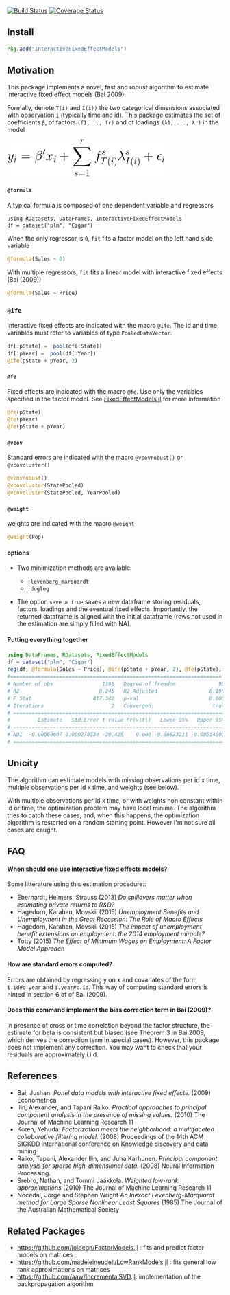 [![Build Status](https://travis-ci.org/matthieugomez/InteractiveFixedEffectModels.jl.svg?branch=master)](https://travis-ci.org/matthieugomez/InteractiveFixedEffectModels.jl)
[![Coverage Status](https://coveralls.io/repos/matthieugomez/InteractiveFixedEffectModels.jl/badge.svg?branch=master&service=github)](https://coveralls.io/github/matthieugomez/InteractiveFixedEffectModels.jl?branch=master)

## Install

```julia
Pkg.add("InteractiveFixedEffectModels")
```


## Motivation
This package implements a novel, fast and robust algorithm to estimate interactive fixed effect models (Bai 2009).


Formally, denote `T(i)` and `I(i))` the two categorical dimensions associated with observation `i` (typically time and id).  This package estimates the set of coefficients `β`, of factors `(f1, .., fr)` and of loadings `(λ1, ..., λr)` in the model

![minimization](img/minimization.png)




#### `@formula`
A typical formula is composed of one dependent variable and regressors
```
using RDatasets, DataFrames, InteractiveFixedEffectModels
df = dataset("plm", "Cigar")
```
When the only regressor is `0`, `fit` fits a factor model on the left hand side variable
```julia
@formula(Sales ~ 0)
```
With multiple regressors, `fit` fits a linear model with interactive fixed effects (Bai (2009))
```julia
@formula(Sales ~ Price)
```
### `@ife`
Interactive fixed effects are indicated with the macro `@ife`. The id and time variables must refer to variables of type `PooledDataVector`.

```julia
df[:pState] =  pool(df[:State])
df[:pYear] =  pool(df[:Year])
@ife(pState + pYear, 2)
```

#### `@fe`
Fixed effects are indicated with the macro `@fe`. Use only the variables specified in the factor model. See [FixedEffectModels.jl](https://github.com/matthieugomez/FixedEffectModels.jl) for more information

```julia
@fe(pState)
@fe(pYear)
@fe(pState + pYear)
```

#### `@vcov`
Standard errors are indicated with the macro `@vcovrobust()` or `@vcovcluster()`
```julia
@vcovrobust()
@vcovcluster(StatePooled)
@vcovcluster(StatePooled, YearPooled)
```

#### `@weight`
weights are indicated with the macro `@weight`
```julia
@weight(Pop)
```


#### options

- Two minimization methods are available:
	- `:levenberg_marquardt`
	- `:dogleg` 

- The option `save = true` saves a new dataframe storing residuals, factors, loadings and the eventual fixed effects. Importantly, the returned dataframe is aligned with the initial dataframe (rows not used in the estimation are simply filled with NA).

####  Putting everything together
```julia
using DataFrames, RDatasets, FixedEffectModels
df = dataset("plm", "Cigar")
reg(df, @formula(Sales ~ Price), @ife(pState + pYear, 2), @fe(pState), method = method, save = true)
#=====================================================================
# Number of obs                1380   Degree of freedom              93
# R2                          0.245   R2 Adjusted                 0.190
# F Stat                    417.342   p-val                       0.000
# Iterations                      2   Converged:                   true
# =====================================================================
#         Estimate   Std.Error t value Pr(>|t|)   Lower 95%   Upper 95%
# ---------------------------------------------------------------------
# NDI  -0.00568607 0.000278334 -20.429    0.000 -0.00623211 -0.00514003
# =====================================================================
```


## Unicity
The algorithm can estimate models with missing observations per id x time, multiple observations per id x time, and weights (see below).

With multiple observations per id x time, or with weights non constant within id or time, the optimization problem may have local minima. The algorithm tries to catch these cases, and, when this happens, the optimization algorithm is restarted on a random starting point. However I'm not sure all cases are caught. 

## FAQ
#### When should one use interactive fixed effects models?
Some litterature using this estimation procedure::

- Eberhardt, Helmers, Strauss (2013) *Do spillovers matter when estimating private returns to R&D?*
- Hagedorn, Karahan, Movskii (2015) *Unemployment Benefits and Unemployment in the Great Recession: The Role of Macro Effects*
- Hagedorn, Karahan, Movskii (2015) *The impact of unemployment benefit extensions on employment: the 2014 employment miracle?* 
- Totty (2015) *The Effect of Minimum Wages on Employment: A Factor Model Approach*

#### How are standard errors computed?
Errors are obtained by regressing y on x and covariates of the form `i.id#c.year` and `i.year#c.id`. This way of computing standard errors is hinted in section 6 of of Bai (2009).


#### Does this command implement the bias correction term in Bai (2009)?
In presence of cross or time correlation beyond the factor structure, the estimate for beta is consistent but biased (see Theorem 3 in Bai 2009, which derives the correction term in special cases). However, this package does not implement any correction. You may want to check that your residuals are approximately i.i.d.


## References
- Bai, Jushan. *Panel data models with interactive fixed effects.* (2009) Econometrica 
- Ilin, Alexander, and Tapani Raiko. *Practical approaches to principal component analysis in the presence of missing values.* (2010) The Journal of Machine Learning Research 11 
-  Koren, Yehuda. *Factorization meets the neighborhood: a multifaceted collaborative filtering model.* (2008) Proceedings of the 14th ACM SIGKDD international conference on Knowledge discovery and data mining. 
- Raiko, Tapani, Alexander Ilin, and Juha Karhunen. *Principal component analysis for sparse high-dimensional data.* (2008) Neural Information Processing.
- Srebro, Nathan, and Tommi Jaakkola. *Weighted low-rank approximations* (2010) The Journal of Machine Learning Research 11 
- Nocedal, Jorge and Stephen Wright *An Inexact Levenberg-Marquardt method for Large Sparse Nonlinear Least Squares*  (1985) The Journal of the Australian Mathematical Society

## Related Packages
- https://github.com/joidegn/FactorModels.jl : fits and predict factor models on matrices
- https://github.com/madeleineudell/LowRankModels.jl : fits general low rank approximations on matrices
- https://github.com/aaw/IncrementalSVD.jl: implementation of the backpropagation algorithm

